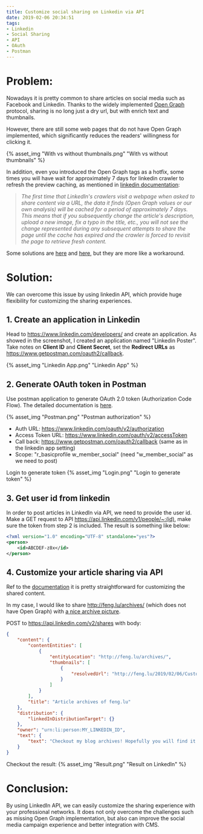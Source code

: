 ```yaml
---
title: Customize social sharing on Linkedin via API
date: 2019-02-06 20:34:51
tags:
- Linkedin
- Social Sharing
- API
- OAuth
- Postman
---
```

# Problem:
Nowadays it is pretty common to share articles on social media such as Facebook and Linkedin. Thanks to the widely implemented [Open Graph](http://ogp.me/) protocol, sharing is no long just a dry url, but with enrich text and thumbnails.

However, there are still some web pages that do not have Open Graph implemented, which significantly reduces the readers' willingness for clicking it. 

{% asset_img "With vs without thumbnails.png" "With vs without thumbnails" %}

In addition, even you introduced the Open Graph tags as a hotfix, some times you will have wait for approximately 7 days for linkedin crawler to refresh the preview caching, as mentioned in [linkedin documentation](https://developer.linkedin.com/docs/share-on-linkedin): 

> *The first time that LinkedIn's crawlers visit a webpage when asked to share content via a URL, the data it finds (Open Graph values or our own analysis) will be cached for a period of approximately 7 days.* 
> *This means that if you subsequently change the article's description, upload a new image, fix a typo in the title, etc., you will not see the change represented during any subsequent attempts to share the page until the cache has expired and the crawler is forced to revisit the page to retrieve fresh content.*

Some solutions are [here](https://support.strikingly.com/hc/en-us/articles/214364928-LinkedIn-or-Facebook-Share-Image-Not-Updating) and [here](https://www.linkedin.com/pulse/how-clear-linkedin-link-preview-cache-ananda-kannan-p/), but they are more like a workaround. 


# Solution:
We can overcome this issue by using linkedin API, which provide huge flexibility for customizing the sharing experiences. 

<!-- more -->

## 1. Create an application in Linkedin
Head to https://www.linkedin.com/developers/ and create an application. As showed in the screenshot, I created an application named "Linkedin Poster". Take notes on **Client ID** and **Client Secret**, set the **Redirect URLs** as https://www.getpostman.com/oauth2/callback.

{% asset_img "Linkedin App.png" "Linkedin App" %}

## 2. Generate OAuth token in Postman
Use postman application to generate OAuth 2.0 token (Authorization Code Flow). The detailed documentation is [here](https://docs.microsoft.com/en-us/linkedin/shared/authentication/authorization-code-flow?context=linkedin/consumer/context). 

{% asset_img "Postman.png" "Postman authorization" %}
- Auth URL: https://www.linkedin.com/oauth/v2/authorization
- Access Token URL: https://www.linkedin.com/oauth/v2/accessToken 
- Call back: https://www.getpostman.com/oauth2/callback (same as in the linkedin app setting)
- Scope: "r_basicprofile w_member_social" (need "w_member_social" as we need to post)

Login to generate token
 {% asset_img "Login.png" "Login to generate token" %}


## 3. Get user id from linkedin
In order to post articles in LinkedIn via API, we need to provide the user id. 
Make a GET request to API https://api.linkedin.com/v1/people/~:(id), make sure the token from step 2 is included. The result is something like below:
```xml
<?xml version="1.0" encoding="UTF-8" standalone="yes"?>
<person>
    <id>ABCDEF-z8x</id>
</person>
```

## 4. Customize your article sharing via API
Ref to the [documentation](https://docs.microsoft.com/en-us/linkedin/marketing/integrations/community-management/shares/share-api#post-shares) it is pretty straightforward for customizing the shared content. 

In my case, I would like to share http://feng.lu/archives/ (which does not have Open Graph) with  [a nice archive picture](http://feng.lu/2019/02/06/Customize-social-sharing-on-Linkedin-via-API/archives.jpg).

POST to https://api.linkedin.com/v2/shares with body:
```json
{
    "content": {
        "contentEntities": [
            {
                "entityLocation": "http://feng.lu/archives/",
                "thumbnails": [
                    {
                        "resolvedUrl": "http://feng.lu/2019/02/06/Customize-social-sharing-on-Linkedin-via-API/archives.jpg"
                    }
                ]
            }
        ],
        "title": "Article archives of feng.lu"
    },
    "distribution": {
        "linkedInDistributionTarget": {}
    },
    "owner": "urn:li:person:MY_LINKEDIN_ID",
    "text": {
        "text": "Checkout my blog archives! Hopefully you will find it useful. :)"
    }
}
```

Checkout the result:
{% asset_img "Result.png" "Result on LinkedIn" %}

# Conclusion:
By using LinkedIn API, we can easily customize the sharing experience with your professional networks. It does not only overcome the challenges such as missing Open Graph implementation, but also can improve the social media campaign experience and better integration with CMS.